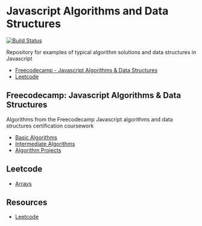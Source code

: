 # Javascript Algorithms and Data Structures

[![Build Status](https://travis-ci.org/ahcode0919/javascript-algorithm-ds.svg?branch=master)](https://travis-ci.org/ahcode0919/javascript-algorithm-ds)

Repository for examples of typical algorithm solutions and data structures in Javascript

- [Freecodecamp - Javascript Algorithms & Data Structures](#freecodecamp-javascript-algorithms--data-structures)
- [Leetcode](#leetcode)

## Freecodecamp: Javascript Algorithms & Data Structures

Algorithms from the Freecodecamp Javascript algorithms and data structures certification coursework

- [Basic Algorithms](https://github.com/ahcode0919/javascript-algorithm-ds/blob/master/src/fcc-basic-algorithms/fcc-basic-algorithms.md#freecodecamp-basic-algorithms)
- [Intermediate Algorithms](https://github.com/ahcode0919/javascript-algorithm-ds/blob/master/src/fcc-intermediate-algorithms/fcc-intermediate-algorithms.md#freecodecamp-intermediate-algorithms)
- [Algorithm Projects](https://github.com/ahcode0919/javascript-algorithm-ds/blob/master/src/fcc-course-projects/fcc_course_projects.md)

## Leetcode

- [Arrays](./src/leetcode/arrays/README.md)

## Resources

- [Leetcode](https://www.leetcode.com)
